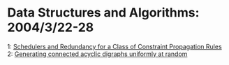 # Data Structures and Algorithms: 2004/3/22-28  
1: [Schedulers and Redundancy for a Class of Constraint Propagation Rules](https://doi.org/10.48550/arXiv.cs/0403037)  
2: [Generating connected acyclic digraphs uniformly at random](https://doi.org/10.48550/arXiv.cs/0403040)  